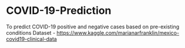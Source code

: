 # COVID-19-Prediction
To predict COVID-19 positive and negative cases based on pre-existing conditions
Dataset - https://www.kaggle.com/marianarfranklin/mexico-covid19-clinical-data
